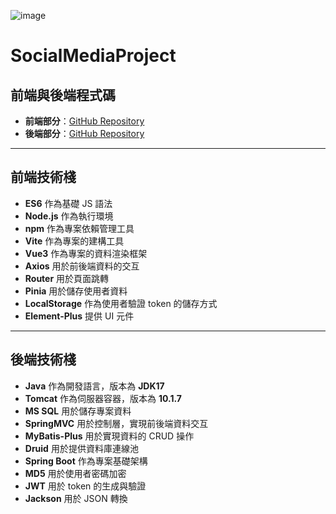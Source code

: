 ![image](https://github.com/user-attachments/assets/4a69b778-7e47-46fa-a554-7d7b2aa58da4)

# SocialMediaProject
## 前端與後端程式碼

- **前端部分**：[GitHub Repository](https://github.com/pa00110059/social-frontend-main)
- **後端部分**：[GitHub Repository](https://github.com/pa00110059/social-backend-main)

---

## 前端技術棧

- **ES6** 作為基礎 JS 語法  
- **Node.js** 作為執行環境  
- **npm** 作為專案依賴管理工具  
- **Vite** 作為專案的建構工具  
- **Vue3** 作為專案的資料渲染框架  
- **Axios** 用於前後端資料的交互  
- **Router** 用於頁面跳轉  
- **Pinia** 用於儲存使用者資料  
- **LocalStorage** 作為使用者驗證 token 的儲存方式  
- **Element-Plus** 提供 UI 元件  

---

## 後端技術棧

- **Java** 作為開發語言，版本為 **JDK17**  
- **Tomcat** 作為伺服器容器，版本為 **10.1.7**  
- **MS SQL** 用於儲存專案資料  
- **SpringMVC** 用於控制層，實現前後端資料交互  
- **MyBatis-Plus** 用於實現資料的 CRUD 操作  
- **Druid** 用於提供資料庫連線池  
- **Spring Boot** 作為專案基礎架構  
- **MD5** 用於使用者密碼加密  
- **JWT** 用於 token 的生成與驗證  
- **Jackson** 用於 JSON 轉換  

